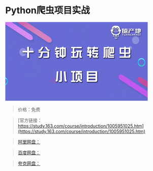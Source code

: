 # Python爬虫项目实战

![img](../../../assets/study163/free/a06e3074-842d-4a5b-8465-bbb7a6ec29ff.jpg)

> 价格：免费

> [官方链接：https://study.163.com/course/introduction/1005951025.htm](https://study.163.com/course/introduction/1005951025.htm)

> [阿里网盘：]()

> [百度网盘：]()

> [夸克网盘：]()
